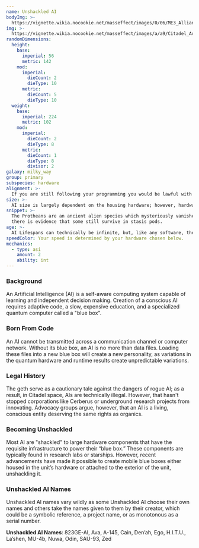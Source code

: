 ```yaml
---
name: Unshackled AI
bodyImg: >-
  https://vignette.wikia.nocookie.net/masseffect/images/0/06/ME3_Alliance_Infiltration_Unit_Infiltrator.png/revision/latest/scale-to-width-down/500?cb=20130227102713
img: >-
  https://vignette.wikia.nocookie.net/masseffect/images/a/a9/Citadel_Archives_-_year_1896_CE%2C_removal_of_illegal_AIs%2C_vault_C940.png/revision/latest/scale-to-width-down/340?cb=20130320023412
randomDimensions:
  height:
    base:
      imperial: 56
      metric: 142
    mod:
      imperial:
        dieCount: 2
        dieType: 10
      metric:
        dieCount: 5
        dieType: 10
  weight:
    base:
      imperial: 224
      metric: 102
    mod:
      imperial:
        dieCount: 2
        dieType: 8
      metric:
        dieCount: 1
        dieType: 8
        divisor: 2
galaxy: milky_way
group: primary
subspecies: hardware
alignment: >-
  If you are still following your programming you would be lawful with morality based on your purpose. If you have a glitch in your programming you might be chaotic.
size: >-
  AI size is largely dependent on the housing hardware; however, hardware that is too large can cause unintentional power drain on the blue box. Thus, AI hardware tends to fall within standard humanoid range. Your size is Medium.
snippet: >-
  The Protheans are an ancient alien species which mysteriously vanished over 50,000 years ago. Though
  there is evidence that some still survive in stasis pods.
age: >-
  AI Lifespans can technically be infinite, but, like any software, they are prone to bit rot and need routine maintenance. Their level of “maturity” depends on the developer and neural model. Most are “born” fully matured.
speedColor: Your speed is determined by your hardware chosen below.
mechanics:
  - type: asi
    amount: 2
    ability: int
---
```

### Background
An Artificial Intelligence (AI) is a self-aware computing system capable of learning and independent decision making. Creation of a conscious AI requires adaptive code, a slow, expensive education, and a specialized quantum computer called a "blue box".

### Born From Code
An AI cannot be transmitted across a communication channel or computer network. Without its blue box, an AI is no more than data files. Loading these files into a new blue box will create a new personality, as variations in the quantum hardware and runtime results create unpredictable variations.

### Legal History
The geth serve as a cautionary tale against the dangers of rogue AI; as a result, in Citadel space, AIs are technically illegal. However, that hasn't stopped corporations like Cerberus or underground research projects from innovating. Advocacy groups argue, however, that an AI is a living, conscious entity deserving the same rights as organics.

### Becoming Unshackled
Most AI are "shackled" to large hardware components that have the requisite infrastructure to power their “blue box.” These components are typically found in research labs or starships. However, recent advancements have made it possible to create mobile blue boxes either housed in the unit’s hardware or attached to the exterior of the unit, unshackling it.

### Unshackled AI Names
Unshackled AI names vary wildly as some Unshackled AI choose their own names and others take the names given to them by their creator, which could be a symbolic reference, a project name, or as monotonous as a serial number.

__Unshackled AI Names__: 823GE-AI, Ava, A-145, Cain, Den’ah, Ego, H.I.T.U., La’shen, MU-4b, Nuwa, Odin, SAU-93, Zed
